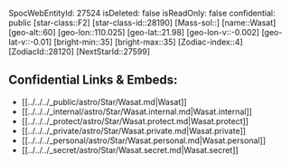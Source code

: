 ﻿---
location: [21.98,110.025,60]
type: Star
tags:
- astro/Star

---
SpocWebEntityId: 27524
isDeleted: false
isReadOnly: false
confidential: public
[star-class::F2]
[star-class-id::28190]
[Mass-sol::]
[name::Wasat]
[geo-alt::60]
[geo-lon::110.025]
[geo-lat::21.98]
[geo-lon-v::-0.002]
[geo-lat-v::-0.01]
[bright-min::35]
[bright-max::35]
[Zodiac-index::4]
[ZodiacId::28120]
[NextStarId::27599]



## Confidential Links & Embeds: 
- [[../../../_public/astro/Star/Wasat.md|Wasat]] 
- [[../../../_internal/astro/Star/Wasat.internal.md|Wasat.internal]] 
- [[../../../_protect/astro/Star/Wasat.protect.md|Wasat.protect]] 
- [[../../../_private/astro/Star/Wasat.private.md|Wasat.private]] 
- [[../../../_personal/astro/Star/Wasat.personal.md|Wasat.personal]] 
- [[../../../_secret/astro/Star/Wasat.secret.md|Wasat.secret]] 
